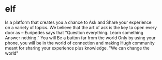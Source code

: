 # elf
Is a platform that creates you a chance to Ask and Share your experience on a variety of topics. 
We believe that the art of ask is the key to open every door as 
– Euripedes says that 
“Question everything. Learn something. Answer nothing.” 
You will Be a button far from the world
Only by using your phone, you will be in the world of connection and making Hugh community meant for sharing your experience plus knowledge. 
"We can change the world"
